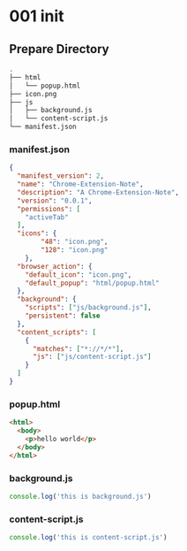 # 001 init

## Prepare Directory

```sh
.
├── html
│   └── popup.html
├── icon.png
├── js
│   ├── background.js
│   └── content-script.js
└── manifest.json
```

### manifest.json

```json
{
  "manifest_version": 2,
  "name": "Chrome-Extension-Note",
  "description": "A Chrome-Extension-Note",
  "version": "0.0.1",
  "permissions": [
    "activeTab"
  ],
  "icons": {
		"48": "icon.png",
		"128": "icon.png"
	},
  "browser_action": {
    "default_icon": "icon.png",
    "default_popup": "html/popup.html"
  },
  "background": {
    "scripts": ["js/background.js"],
    "persistent": false
  },
  "content_scripts": [
    {
      "matches": ["*://*/*"],
      "js": ["js/content-script.js"]
    }
  ]
}
```

### popup.html

```html
<html>
  <body>
    <p>hello world</p>
  </body>
</html>
```

### background.js

```js
console.log('this is background.js')
```

### content-script.js

```js
console.log('this is content-script.js')
```
